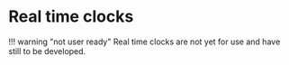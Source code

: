 # Real time clocks

!!! warning "not user ready"
    Real time clocks are not yet for use and have still to be developed.

     
